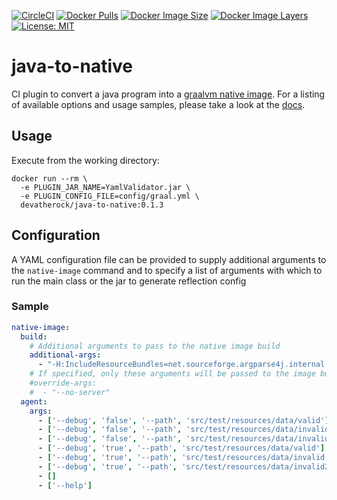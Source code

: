 [![CircleCI](https://circleci.com/gh/devatherock/java-to-native.svg?style=svg)](https://circleci.com/gh/devatherock/java-to-native)
[![Docker Pulls](https://img.shields.io/docker/pulls/devatherock/java-to-native.svg)](https://hub.docker.com/r/devatherock/java-to-native/)
[![Docker Image Size](https://img.shields.io/docker/image-size/devatherock/java-to-native.svg?sort=date)](https://hub.docker.com/r/devatherock/java-to-native/)
[![Docker Image Layers](https://img.shields.io/microbadger/layers/devatherock/java-to-native.svg)](https://microbadger.com/images/devatherock/java-to-native)
[![License: MIT](https://img.shields.io/badge/License-MIT-yellow.svg)](https://opensource.org/licenses/MIT)
# java-to-native
CI plugin to convert a java program into a [graalvm native image](https://www.graalvm.org/docs/reference-manual/native-image/). 
For a listing of available options and usage samples, please take a look at the [docs](DOCS.md).

## Usage

Execute from the working directory:

```
docker run --rm \
  -e PLUGIN_JAR_NAME=YamlValidator.jar \
  -e PLUGIN_CONFIG_FILE=config/graal.yml \
  devatherock/java-to-native:0.1.3
```

## Configuration
A YAML configuration file can be provided to supply additional arguments to the `native-image` command and to specify 
a list of arguments with which to run the main class or the jar to generate reflection config

### Sample
```yaml
native-image:
  build:
    # Additional arguments to pass to the native image build
    additional-args:
      - "-H:IncludeResourceBundles=net.sourceforge.argparse4j.internal.ArgumentParserImpl"
    # If specified, only these arguments will be passed to the image build
    #override-args:
    #  - "--no-server"
  agent:
    args:
      - ['--debug', 'false', '--path', 'src/test/resources/data/valid']
      - ['--debug', 'false', '--path', 'src/test/resources/data/invalid']
      - ['--debug', 'false', '--path', 'src/test/resources/data/invalid2']
      - ['--debug', 'true', '--path', 'src/test/resources/data/valid']
      - ['--debug', 'true', '--path', 'src/test/resources/data/invalid']
      - ['--debug', 'true', '--path', 'src/test/resources/data/invalid2']
      - []
      - ['--help']
```